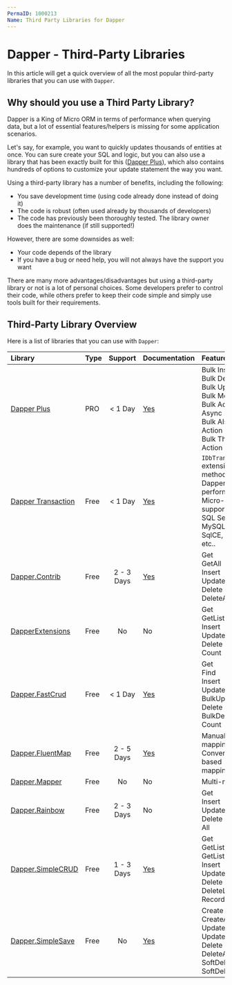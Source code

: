 ```yaml
---
PermaID: 1000213
Name: Third Party Libraries for Dapper
---
```


# Dapper - Third-Party Libraries

In this article will get a quick overview of all the most popular third-party libraries that you can use with `Dapper`.

## Why should you use a Third Party Library?

Dapper is a King of Micro ORM in terms of performance when querying data, but a lot of essential features/helpers is missing for some application scenarios.

Let's say, for example, you want to quickly updates thousands of entities at once. You can sure create your SQL and logic, but you can also use a library that has been exactly built for this ([Dapper Plus](https://dapper-plus.net/)), which also contains hundreds of options to customize your update statement the way you want.

Using a third-party library has a number of benefits, including the following:

- You save development time (using code already done instead of doing it)
- The code is robust (often used already by thousands of developers)
- The code has previously been thoroughly tested.
The library owner does the maintenance (if still supported!)

However, there are some downsides as well:

- Your code depends of the library
- If you have a bug or need help, you will not always have the support you want

There are many more advantages/disadvantages but using a third-party library or not is a lot of personal choices. Some developers prefer to control their code, while others prefer to keep their code simple and simply use tools built for their requirements.

## Third-Party Library Overview

Here is a list of libraries that you can use with `Dapper`:

| Library | Type | Support | Documentation | Features |
| :------ | :---------- | :------: | :------------ | :------- |
| [Dapper Plus](dapper-plus-third-party-library) | PRO | < 1 Day | [Yes](http://dapper-plus.net/tutorials) | Bulk Insert<br>Bulk Delete<br>Bulk Update<br>Bulk Merge<br>Bulk Action Async<br>Bulk Also Action<br>Bulk Then Action |
| [Dapper Transaction](dapper-plus-third-party-library) | Free | < 1 Day | [Yes](https://github.com/zzzprojects/Dapper.Transaction) | `IDbTransaction` extension methods for Dapper: A high performance Micro-ORM supporting SQL Server, MySQL, Sqlite, SqlCE, Firebird etc..  |
| [Dapper.Contrib](dapper-contrib-third-party-library) | Free | 2 - 3 Days | [Yes](https://github.com/StackExchange/Dapper/tree/master/Dapper.Contrib) | Get<br>GetAll<br>Insert<br>Update<br>Delete<br>DeleteAll |
| [DapperExtensions](dapper-extensions) | Free | No | No | Get<br>GetList<br>Insert<br>Update<br>Delete<br>Count |
| [Dapper.FastCrud](dapper-fastcrud) | Free | < 1 Day | [Yes](https://github.com/MoonStorm/Dapper.FastCRUD/wiki) | Get<br>Find<br>Insert<br>Update<br>BulkUpdate<br>Delete<br>BulkDelete<br>Count |
| [Dapper.FluentMap](dapper-fluentmap) | Free | 2 - 5 Days | [Yes](https://github.com/henkmollema/Dapper-FluentMap) | Manual mapping<br>Convention based mapping |
| [Dapper.Mapper](dapper-mapper) | Free | No | No | Multi-mapping |
| [Dapper.Rainbow](dapper-rainbow) | Free | 2 - 3 Days | No | Get<br>Insert<br>Update<br>Delete<br>All |
| [Dapper.SimpleCRUD](dapper-simplecrud) | Free | 1 - 3 Days | [Yes](https://github.com/ericdc1/Dapper.SimpleCRUD) | Get<br>GetList<br>GetListPaged<br>Insert<br>Update<br>Delete<br>DeleteList<br>RecordCount |
| [Dapper.SimpleSave](dapper-simplesave) | Free | No | [Yes](https://github.com/Paymentsense/Dapper.SimpleSave/wiki/) | Create<br>CreateAll<br>Update<br>UpdateAll<br>Delete<br>DeleteAll<br>SoftDelete<br>SoftDeleteAll |